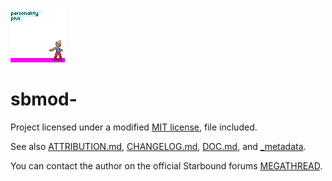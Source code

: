 ![_previewimage]

# sbmod-

Project licensed under a modified [MIT license], file included.

See also [ATTRIBUTION.md], [CHANGELOG.md], [DOC.md], and [_metadata].

You can contact the author on the official Starbound forums [MEGATHREAD].

[_previewimage]: _previewimage
[MIT license]: LICENSE
[ATTRIBUTION.md]: ATTRIBUTION.md
[CHANGELOG.md]: CHANGELOG.md
[DOC.md]: DOC.md
[_metadata]: _metadata
[MEGATHREAD]: http://community.playstarbound.com/threads/124193/
